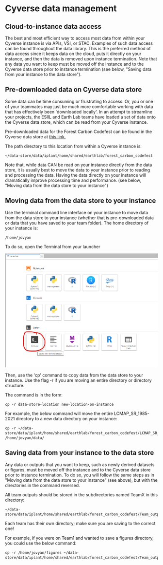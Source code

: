 # Cyverse data management

## Cloud-to-instance data access

The best and most efficient way to access most data from within your Cyverse instance is via APIs, VSI, or STAC. Examples of such data access can be found throughout the data library. This is the preferred method of data access since it keeps data on the cloud, puts it directly on your instance, and then the data is removed upon instance termination. Note that any data you want to keep must be moved off the instance and to the Cyverse data store prior to instance termination (see below, "Saving data from your instance to the data store").

## Pre-downloaded data on Cyverse data store

Some data can be time consuming or frustrating to access. Or, you or one of your teammates may just be much more comfortable working with data that has effectively been 'downloaded locally'. In an attempt to streamline your projects, the ESIIL and Earth Lab teams have loaded a set of data onto the Cyverse data store, which can be read from your Cyverse instance.

Pre-downloaded data for the Forest Carbon Codefest can be found in the Cyverse data store at [this link.](https://de.cyverse.org/data/ds/iplant/home/shared/earthlab/forest_carbon_codefest?type=folder&resourceId=74dd0094-8d46-11ee-a930-90e2ba675364)

The path directory to this location from within a Cyverse instance is:
```
~/data-store/data/iplant/home/shared/earthlab/forest_carbon_codefest
```
Note that, while data CAN be read on your instance directly from the data store, it is usually best to move the data to your instance prior to reading and processing the data. Having the data directly on your instance will dramatically improve processing time and performance. (see below, "Moving data from the data store to your instance")

## Moving data from the data store to your instance

Use the terminal command line interface on your instance to move data from the data store to your instance (whether that is pre-downloaded data or data that you have saved to your team folder). The home directory of your instance is:
```
/home/jovyan
```
To do so, open the Terminal from your launcher

![launch terminal](../assets/launch-terminal.png)

Then, use the 'cp' command to copy data from the data store to your instance. Use the flag -r if you are moving an entire directory or directory structure.

The command is in the form:
```
cp -r data-store-location new-location-on-instance
```
For example, the below command will move the entire LCMAP_SR_1985-2021 directory to a new data directory on your instance:
```
cp -r ~/data-store/data/iplant/home/shared/earthlab/forest_carbon_codefest/LCMAP_SR_1985_2021 /home/jovyan/data/
```
## Saving data from your instance to the data store

Any data or outputs that you want to keep, such as newly derived datasets or figures, must be moved off the instance and to the Cyverse data store prior to instance termination. To do so, you will follow the same steps as in "Moving data from the data store to your instance" (see above), but with the directories in the command reversed.

All team outputs should be stored in the subdirectories named TeamX in this directory:
```
~/data-store/data/iplant/home/shared/earthlab/forest_carbon_codefest/Team_outputs
```
Each team has their own directory; make sure you are saving to the correct one!

For example, if you were on Team1 and wanted to save a figures directory, you could use the below command:
```
cp -r /home/jovyan/figures ~/data-store/data/iplant/home/shared/earthlab/forest_carbon_codefest/Team_outputs/Team1/
```